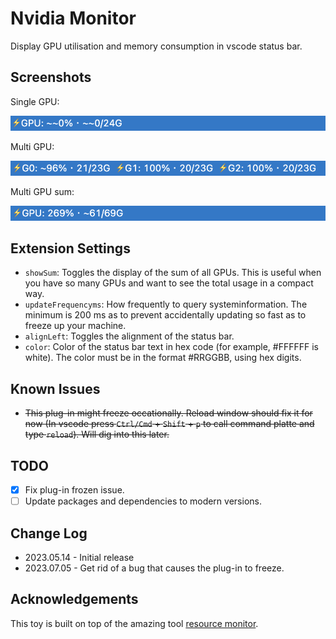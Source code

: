 # Nvidia Monitor
Display GPU utilisation and memory consumption in vscode status bar.

## Screenshots
Single GPU:

![Single GPU](images/single_gpu.png)

Multi GPU:

![Multi GPU](images/multi_gpu.png)

Multi GPU sum:

![Multi GPU Sum](images/multi_gpu_sum.png)

## Extension Settings
- `showSum`: Toggles the display of the sum of all GPUs. This is useful when you have so many GPUs and want to see the total usage in a compact way.
- `updateFrequencyms`: How frequently to query systeminformation. The minimum is 200 ms as to prevent accidentally updating so fast as to freeze up your machine.
- `alignLeft`: Toggles the alignment of the status bar.
- `color`: Color of the status bar text in hex code (for example, #FFFFFF is white). The color must be in the format #RRGGBB, using hex digits.

## Known Issues
- ~~This plug-in might freeze occationally. Reload window should fix it for now (In vscode press `Ctrl/Cmd` + `Shift` + `p` to call command platte and type `reload`). Will dig into this later.~~

## TODO
- [x] Fix plug-in frozen issue.
- [ ] Update packages and dependencies to modern versions.

## Change Log
- 2023.05.14 - Initial release
- 2023.07.05 - Get rid of a bug that causes the plug-in to freeze.

## Acknowledgements
This toy is built on top of the amazing tool [resource monitor](https://github.com/Njanderson/resmon).
